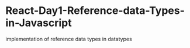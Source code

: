 # React-Day1-Reference-data-Types-in-Javascript
implementation of reference data types in datatypes

